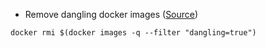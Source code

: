 - Remove dangling docker images ([Source](https://github.com/moby/moby/issues/32811#issuecomment-372386752))
```
docker rmi $(docker images -q --filter "dangling=true")
```
